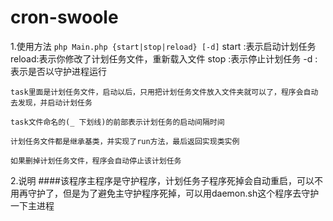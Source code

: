 # cron-swoole
1.使用方法
    ```
        php Main.php {start|stop|reload} [-d]
    ```
    start :表示启动计划任务
    reload:表示你修改了计划任务文件，重新载入文件
    stop  :表示停止计划任务
    -d    :表示是否以守护进程运行

    task里面是计划任务文件，启动以后，只用把计划任务文件放入文件夹就可以了，程序会自动去发现，并启动计划任务

    task文件命名的(_ 下划线)的前部表示计划任务的启动间隔时间

    计划任务文件都是继承基类，并实现了run方法，最后返回实现类实例

    如果删掉计划任务文件，程序会自动停止该计划任务


2.说明
    ####该程序主程序是守护程序，计划任务子程序死掉会自动重启，可以不用再守护了，但是为了避免主守护程序死掉，可以用daemon.sh这个程序去守护一下主进程
